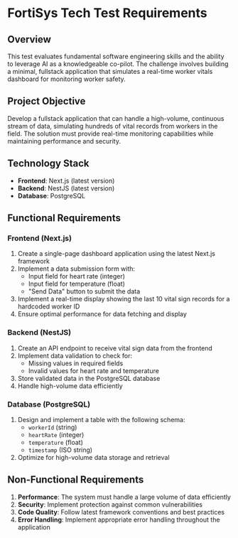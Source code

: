 # FortiSys Tech Test Requirements

## Overview
This test evaluates fundamental software engineering skills and the ability to leverage AI as a knowledgeable co-pilot. The challenge involves building a minimal, fullstack application that simulates a real-time worker vitals dashboard for monitoring worker safety.

## Project Objective
Develop a fullstack application that can handle a high-volume, continuous stream of data, simulating hundreds of vital records from workers in the field. The solution must provide real-time monitoring capabilities while maintaining performance and security.

## Technology Stack
- **Frontend**: Next.js (latest version)
- **Backend**: NestJS (latest version)
- **Database**: PostgreSQL

## Functional Requirements

### Frontend (Next.js)
1. Create a single-page dashboard application using the latest Next.js framework
2. Implement a data submission form with:
   - Input field for heart rate (integer)
   - Input field for temperature (float)
   - "Send Data" button to submit the data
3. Implement a real-time display showing the last 10 vital sign records for a hardcoded worker ID
4. Ensure optimal performance for data fetching and display

### Backend (NestJS)
1. Create an API endpoint to receive vital sign data from the frontend
2. Implement data validation to check for:
   - Missing values in required fields
   - Invalid values for heart rate and temperature
3. Store validated data in the PostgreSQL database
4. Handle high-volume data efficiently

### Database (PostgreSQL)
1. Design and implement a table with the following schema:
   - `workerId` (string)
   - `heartRate` (integer)
   - `temperature` (float)
   - `timestamp` (ISO string)
2. Optimize for high-volume data storage and retrieval

## Non-Functional Requirements
1. **Performance**: The system must handle a large volume of data efficiently
2. **Security**: Implement protection against common vulnerabilities
3. **Code Quality**: Follow latest framework conventions and best practices
4. **Error Handling**: Implement appropriate error handling throughout the application